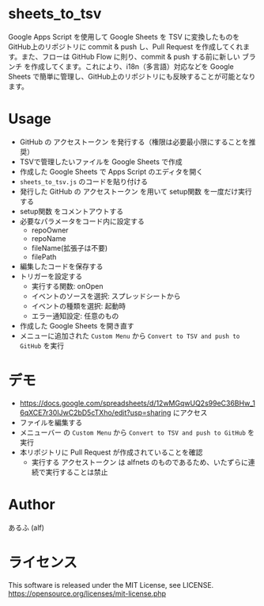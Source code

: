 # sheets_to_tsv
Google Apps Script を使用して Google Sheets を TSV に変換したものを GitHub上のリポジトリに commit & push し、Pull Request を作成してくれます。また、フローは GitHub Flow に則り、commit & push する前に新しい ブランチ を作成してくます。これにより、i18n（多言語）対応などを Google Sheets で簡単に管理し、GitHub上のリポジトリにも反映することが可能となります。

# Usage
- GitHub の アクセストークン を発行する（権限は必要最小限にすることを推奨）
- TSVで管理したいファイルを Google Sheets で作成
- 作成した Google Sheets で Apps Script のエディタを開く
- `sheets_to_tsv.js` のコードを貼り付ける
- 発行した GitHub の アクセストークン を用いて setup関数 を一度だけ実行する
- setup関数 をコメントアウトする
- 必要なパラメータをコード内に設定する
  - repoOwner
  - repoName
  - fileName(拡張子は不要)
  - filePath
- 編集したコードを保存する
- トリガーを設定する
  - 実行する関数: onOpen
  - イベントのソースを選択: スプレッドシートから
  - イベントの種類を選択: 起動時
  - エラー通知設定: 任意のもの
- 作成した Google Sheets を開き直す
- メニューに追加された `Custom Menu` から `Convert to TSV and push to GitHub` を実行

# デモ
- https://docs.google.com/spreadsheets/d/12wMGqwUQ2s99eC36BHw_16qXCE7r30IJwC2bD5cTXho/edit?usp=sharing にアクセス
- ファイルを編集する
- メニューバー の `Custom Menu` から `Convert to TSV and push to GitHub` を実行
- 本リポジトリに Pull Request が作成されていることを確認
  - 実行する アクセストークン は alfnets のものであるため、いたずらに連続で実行することは禁止

# Author
あるふ (alf)

# ライセンス
This software is released under the MIT License, see LICENSE.<br>
https://opensource.org/licenses/mit-license.php
